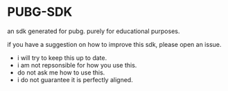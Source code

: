 # PUBG-SDK
an sdk generated for pubg. purely for educational purposes.

if you have a suggestion on how to improve this sdk, please open an issue.

* i will try to keep this up to date.
* i am not repsonsible for how you use this.
* do not ask me how to use this.
* i do not guarantee it is perfectly aligned.
